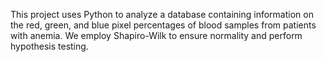 This project uses Python to analyze a database containing information on the red, green, and blue pixel percentages of blood samples from patients with anemia. We employ Shapiro-Wilk to ensure normality and perform hypothesis testing.
